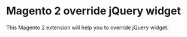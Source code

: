 # Magento 2 override jQuery widget
This Magento 2 extension will help you to override jQuery widget.
